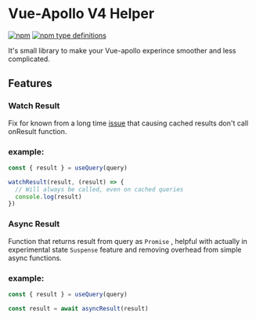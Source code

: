 # Vue-Apollo V4 Helper

[![npm](https://img.shields.io/npm/v/@xxskyy/vue-apollo-helper.svg)](https://www.npmjs.com/package/@xxskyy/vue-apollo-helper)
[![npm type definitions](https://img.shields.io/npm/types/@xxskyy/vue-apollo-helper.svg)](https://www.npmjs.com/package/@xxskyy/vue-apollo-helper)

It's small library to make your Vue-apollo experince smoother and less complicated.

## Features

### Watch Result

Fix for known from a long time [issue](https://github.com/vuejs/apollo/issues/1154) that causing cached results don't call onResult function.

### example:

```js
const { result } = useQuery(query)

watchResult(result, (result) => {
  // Will always be called, even on cached queries
  console.log(result)
})
```

### Async Result

Function that returns result from query as `Promise` , helpful with actually in experimental state `Suspense` feature and removing overhead from simple async functions.

### example:

```js
const { result } = useQuery(query)

const result = await asyncResult(result)
```
